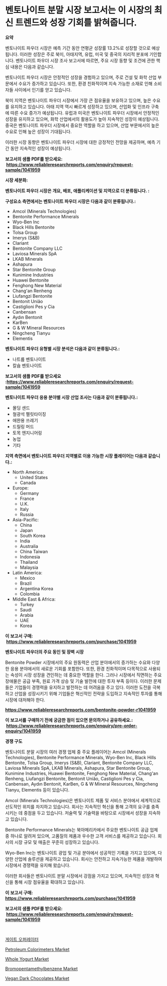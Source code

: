 <p><h1>벤토나이트 분말 시장 보고서는 이 시장의 최신 트렌드와 성장 기회를 밝혀줍니다.</h1></p><p><strong>요약</strong></p>
<p><p>벤토나이트 파우더 시장은 예측 기간 동안 연평균 성장률 13.2%로 성장할 것으로 예상됩니다. 이러한 성장은 주로 북미, 아태지역, 유럽, 미국 및 중국의 지리적 분포에 기인합니다. 벤토나이트 파우더 시장 조사 보고서에 따르면, 주요 시장 동향 및 조건에 관한 핵심 내용은 다음과 같습니다.</p><p>벤토나이트 파우더 시장은 안정적인 성장을 경험하고 있으며, 주로 건설 및 화학 산업 부문에서 수요가 증가하고 있습니다. 또한, 환경 친화적이며 지속 가능한 소재로 인해 소비자들 사이에서 인기를 얻고 있습니다.</p><p>북미 지역은 벤토나이트 파우더 시장에서 가장 큰 점유율을 보유하고 있으며, 높은 수요를 유지하고 있습니다. 아태 지역 역시 빠르게 성장하고 있으며, 산업화 및 인프라 구축에 따른 수요 증가가 예상됩니다. 유럽과 미국은 벤토나이트 파우더 시장에서 안정적인 성장을 유지하고 있으며, 화학 산업에서의 활용도가 높아 지속적인 성장이 예상됩니다. 중국은 벤토나이트 파우더 시장에서 중요한 역할을 하고 있으며, 산업 부문에서의 높은 수요로 인해 높은 성장이 기대됩니다.</p><p>이러한 시장 동향은 벤토나이트 파우더 시장에 대한 긍정적인 전망을 제공하며, 예측 기간 동안 지속적인 성장이 예상됩니다.</p></p>
<p><strong>보고서의 샘플 PDF를 받으세요: &nbsp;<a href="https://www.reliableresearchreports.com/enquiry/request-sample/1041959">https://www.reliableresearchreports.com/enquiry/request-sample/1041959</a></strong></p>
<p><strong>시장 세분화:</strong></p>
<p><strong> 벤토나이트 파우더 시장은 개요, 배포, 애플리케이션 및 지역으로 더 분류됩니다. :</strong></p>
<p><strong>구성요소 측면에서는 벤토나이트 파우더 시장은 다음과 같이 분류됩니다.:</strong></p>
<p><ul><li>Amcol (Minerals Technologies)</li><li>Bentonite Performance Minerals</li><li>Wyo-Ben Inc</li><li>Black Hills Bentonite</li><li>Tolsa Group</li><li>Imerys (S&B)</li><li>Clariant</li><li>Bentonite Company LLC</li><li>Laviosa Minerals SpA</li><li>LKAB Minerals</li><li>Ashapura</li><li>Star Bentonite Group</li><li>Kunimine Industries</li><li>Huawei Bentonite</li><li>Fenghong New Material</li><li>Chang'an Renheng</li><li>Liufangzi Bentonite</li><li>Bentonit União</li><li>Castiglioni Pes y Cia</li><li>Canbensan</li><li>Aydın Bentonit</li><li>KarBen</li><li>G & W Mineral Resources</li><li>Ningcheng Tianyu</li><li>Elementis</li></ul></p>
<p><strong> 벤토나이트 파우더 유형별 시장 분석은 다음과 같이 분류됩니다.:</strong></p>
<p><ul><li>나트륨 벤토나이트</li><li>칼슘 벤토나이트</li></ul></p>
<p><strong>보고서의 샘플 PDF를 받으세요 :<a href="https://www.reliableresearchreports.com/enquiry/request-sample/1041959">https://www.reliableresearchreports.com/enquiry/request-sample/1041959</a></strong></p>
<p><strong> 벤토나이트 파우더 응용 분야별 시장 산업 조사는 다음과 같이 분류됩니다.:</strong></p>
<p><ul><li>몰딩 샌드</li><li>철광석 펠릿타이징</li><li>애완용 쓰레기</li><li>드릴링 머드</li><li>토목 엔지니어링</li><li>농업</li><li>기타</li></ul></p>
<p><strong>지역 측면에서 벤토나이트 파우더 지역별로 이용 가능한 시장 플레이어는 다음과 같습니다.:</strong></p>
<p><ul>
    <li>
        North America:
        <ul>
            <li>United States</li>
            <li>Canada</li>
        </ul>
    </li>
    <li>
        Europe:
        <ul>
            <li>Germany</li>
            <li>France</li>
            <li>U.K.</li>
            <li>Italy</li>
            <li>Russia</li>
        </ul>
    </li>
    <li>
        Asia-Pacific:
        <ul>
            <li>China</li>
            <li>Japan</li>
            <li>South Korea</li>
            <li>India</li>
            <li>Australia</li>
            <li>China Taiwan</li>
            <li>Indonesia</li>
            <li>Thailand</li>
            <li>Malaysia</li>
        </ul>
    </li>
    <li>
        Latin America:
        <ul>
            <li>Mexico</li>
            <li>Brazil</li>
            <li>Argentina Korea</li>
            <li>Colombia</li>
        </ul>
    </li>
    <li>
        Middle East & Africa:
        <ul>
            <li>Turkey</li>
            <li>Saudi</li>
            <li>Arabia</li>
            <li>UAE</li>
            <li>Korea</li>
        </ul>
    </li>
    </ul></p>
<p><strong>이 보고서 구매: &nbsp;<a href="https://www.reliableresearchreports.com/purchase/1041959">https://www.reliableresearchreports.com/purchase/1041959</a></strong></p>
<p><strong>벤토나이트 파우더의 주요 동인 및 장벽 시장</strong></p>
<p><p>Bentonite Powder 시장에서의 주요 원동력은 산업 분야에서의 증가하는 수요와 다양한 응용 분야에서의 새로운 기회를 포함한다. 또한, 환경 친화적이며 다목적으로 사용되는 속성이 시장 성장을 견인하는 데 중요한 역할을 한다. 그러나 시장에서 직면하는 주요 장애물은 공급 부족, 원료 가격 상승 및 기술 발전에 대한 투자 부족 등이다. 이러한 문제들은 기업들이 경쟁력을 유지하고 발전하는 데 어려움을 주고 있다. 이러한 도전을 극복하고 산업을 성장시키기 위해 기업들은 혁신적인 전략을 도입하고 지속적인 투자를 통해 시장에 대처해야 한다.</p></p>
<p><strong><a href="https://www.reliableresearchreports.com/bentonite-powder-r1041959">https://www.reliableresearchreports.com/bentonite-powder-r1041959</a></strong></p>
<p><strong>이 보고서를 구매하기 전에 궁금한 점이 있으면 문의하거나 공유하세요.: &nbsp;<a href="https://www.reliableresearchreports.com/enquiry/pre-order-enquiry/1041959">https://www.reliableresearchreports.com/enquiry/pre-order-enquiry/1041959</a></strong></p>
<p><strong>경쟁 구도</strong></p>
<p><p>벤토나이트 분말 시장의 여러 경쟁 업체 중 주요 플레이어는 Amcol (Minerals Technologies), Bentonite Performance Minerals, Wyo-Ben Inc, Black Hills Bentonite, Tolsa Group, Imerys (S&B), Clariant, Bentonite Company LLC, Laviosa Minerals SpA, LKAB Minerals, Ashapura, Star Bentonite Group, Kunimine Industries, Huawei Bentonite, Fenghong New Material, Chang'an Renheng, Liufangzi Bentonite, Bentonit União, Castiglioni Pes y Cia, Canbensan, Aydın Bentonit, KarBen, G & W Mineral Resources, Ningcheng Tianyu, Elementis 등이 있습니다.</p><p>Amcol (Minerals Technologies)은 벤토나이트 제품 및 서비스 분야에서 세계적으로 선도적인 위치를 차지하고 있습니다. 회사는 지속적인 혁신을 통해 고객의 요구를 충족시키는 데 중점을 두고 있습니다. 저술력 및 기술력을 바탕으로 시장에서 성장을 지속하고 있습니다.</p><p>Bentonite Performance Minerals는 북아메리카에서 주요한 벤토나이트 공급 업체 중 하나로 알려져 있으며, 고품질의 제품과 우수한 고객 서비스를 제공하고 있습니다. 회사의 시장 규모 및 매출은 꾸준히 성장하고 있습니다.</p><p>Wyo-Ben Inc는 벤토나이트 광업 및 가공 분야에서 성공적인 기록을 가지고 있으며, 다양한 산업에 솔루션을 제공하고 있습니다. 회사는 안전하고 지속가능한 제품을 개발하여 시장에서 경쟁력을 유지해 왔습니다.</p><p>이러한 회사들은 벤토나이트 분말 시장에서 강점을 가지고 있으며, 지속적인 성장과 혁신을 통해 시장 점유율을 확대하고 있습니다.</p></p>
<p><strong>이 보고서 구매: &nbsp; <a href="https://www.reliableresearchreports.com/purchase/1041959">https://www.reliableresearchreports.com/purchase/1041959</a></strong></p>
<p><strong>보고서의 샘플 PDF를 받으세요: &nbsp;<a href="https://www.reliableresearchreports.com/enquiry/request-sample/1041959">https://www.reliableresearchreports.com/enquiry/request-sample/1041959</a></strong><strong></strong></p>
<p>&nbsp;</p>
<p><p><a href="https://github.com/vseigx30c9a1j/Market-Research-Report-List-1/blob/main/405772017280.md">게이트 오퍼레이터</a></p><p><a href="https://issuu.com/reportprime-2/docs/petroleum-colorimeters-market-size-2030.pptx">Petroleum Colorimeters Market</a></p><p><a href="https://github.com/beatblasta/Market-Research-Report-List-2/blob/main/whole-yogurt-market.md">Whole Yogurt Market</a></p><p><a href="https://issuu.com/reportprime-2/docs/bromopentamethylbenzene-market-size-2030.pptx">Bromopentamethylbenzene Market</a></p><p><a href="https://github.com/angelajermaine/Market-Research-Report-List-2/blob/main/vegan-dark-chocolates-market.md">Vegan Dark Chocolates Market</a></p></p>